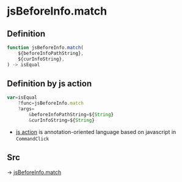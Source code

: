 # jsBeforeInfo.match

## Definition

```js.js
function jsBeforeInfo.match(
	${beforeInfoPathString},
	${curInfoString},
) -> isEqual
```


## Definition by js action

```js.js
var=isEqual
	?func=jsBeforeInfo.match
	?args=
		&beforeInfoPathString=${String}
		&curInfoString=${String}
```

- [js action](#) is annotation-oriented language based on javascript in `CommandClick`

## Src

-> [jsBeforeInfo.match](https://github.com/puutaro/CommandClick/blob/master/app/src/main/java/com/puutaro/commandclick/fragment_lib/terminal_fragment/js_interface/judge/JsBeforeInfo.kt#L12)


